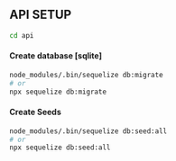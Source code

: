 ## API SETUP

```bash
cd api
```

#### Create database [sqlite]

```bash
node_modules/.bin/sequelize db:migrate
# or
npx sequelize db:migrate
```

#### Create Seeds

```bash
node_modules/.bin/sequelize db:seed:all
# or
npx sequelize db:seed:all
```
